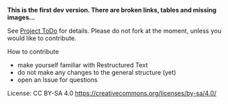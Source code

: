**This is the first dev version. There are broken links, tables and missing images...**

See [Project ToDo](https://github.com/natowi/meshroom_doc/projects/1) for details.
Please do not fork at the moment, unless you would like to contribute.

How to contribute

- make yourself familiar with Restructured Text
- do not make any changes to the general structure (yet)
- open an Issue for questions

License: CC BY-SA 4.0
https://creativecommons.org/licenses/by-sa/4.0/
